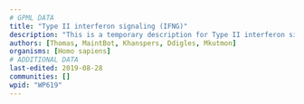 ```yaml
---
# GPML DATA
title: "Type II interferon signaling (IFNG)"
description: "This is a temporary description for Type II interferon signaling (IFNG)"
authors: [Thomas, MaintBot, Khanspers, Ddigles, Mkutmon]
organisms: [Homo sapiens]
# ADDITIONAL DATA
last-edited: 2019-08-28
communities: []
wpid: "WP619"
---
```

